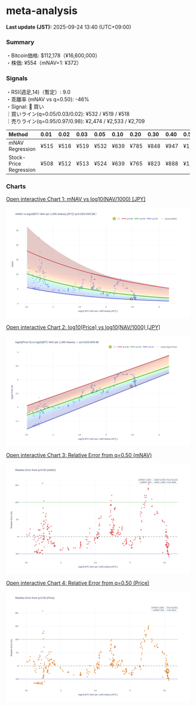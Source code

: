 # meta-analysis


<!--REPORT:START-->
**Last update (JST):** 2025-09-24 13:40 (UTC+09:00)

### Summary
・Bitcoin価格: $112,178（¥16,600,000）  
・株価: ¥554（mNAV=1: ¥372）

### Signals
・RSI(週足,14)（暫定）: 9.0  
・乖離率 (mNAV vs q=0.50): -46%  
・Signal: 🔵 買い  
｜買いライン(q=0.05/0.03/0.02): ¥532 / ¥519 / ¥518  
｜売りライン(q=0.95/0.97/0.98): ¥2,474 / ¥2,533 / ¥2,709

| Method                 | 0.01   | 0.02   | 0.03   | 0.05   | 0.10   | 0.20   | 0.30   | 0.40   | 0.50   | 0.60   | 0.70   | 0.80   | 0.90   | 0.95   | 0.97   | 0.98   | 0.99   |
|:-----------------------|:-------|:-------|:-------|:-------|:-------|:-------|:-------|:-------|:-------|:-------|:-------|:-------|:-------|:-------|:-------|:-------|:-------|
| mNAV Regression        | ¥515   | ¥518   | ¥519   | ¥532   | ¥639   | ¥785   | ¥848   | ¥947   | ¥1,092 | ¥1,249 | ¥1,393 | ¥1,826 | ¥2,221 | ¥2,474 | ¥2,533 | ¥2,709 | ¥2,691 |
| Stock-Price Regression | ¥508   | ¥512   | ¥513   | ¥524   | ¥639   | ¥765   | ¥823   | ¥888   | ¥1,026 | ¥1,102 | ¥1,270 | ¥1,755 | ¥2,056 | ¥2,288 | ¥2,279 | ¥2,484 | ¥2,500 |

### Charts
[Open interactive Chart 1: mNAV vs log10(NAV/1000) [JPY]](https://tkzm240.github.io/meta-analysis/fig1.html)

![fig1](assets/fig1.png)

[Open interactive Chart 2: log10(Price) vs log10(NAV/1000) [JPY]](https://tkzm240.github.io/meta-analysis/fig2.html)

![fig2](assets/fig2.png)

[Open interactive Chart 3: Relative Error from q=0.50 (mNAV)](https://tkzm240.github.io/meta-analysis/fig3.html)

![fig3](assets/fig3.png)

[Open interactive Chart 4: Relative Error from q=0.50 (Price)](https://tkzm240.github.io/meta-analysis/fig4.html)

![fig4](assets/fig4.png)
<!--REPORT:END-->
